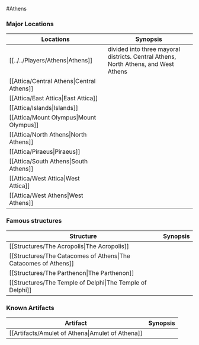 #Athens 
### Major Locations

| Locations                                 | Synopsis |
| ----------------------------------------- | -------- |
| [[../../Players/Athens\|Athens]]          |   divided into three mayoral districts. Central Athens, North Athens, and West Athens       |
| [[Attica/Central Athens\|Central Athens]] |          |
| [[Attica/East Attica\|East Attica]]       |          |
| [[Attica/Islands\|Islands]]               |          |
| [[Attica/Mount Olympus\|Mount Olympus]]                                          |          |
| [[Attica/North Athens\|North Athens]]     |          |
| [[Attica/Piraeus\|Piraeus]]               |          |
| [[Attica/South Athens\|South Athens]]     |          |
| [[Attica/West Attica\|West Attica]]       |          |
| [[Attica/West Athens\|West Athens]]       |          |

### Famous structures

| Structure | Synopsis|
|---|---|
| [[Structures/The Acropolis\|The Acropolis]] | |
| [[Structures/The Catacomes of Athens\|The Catacomes of Athens]] | |
| [[Structures/The Parthenon\|The Parthenon]] | |
| [[Structures/The Temple of Delphi\|The Temple of Delphi]] | |

### Known Artifacts

| Artifact | Synopsis |
| --- | --- |
| [[Artifacts/Amulet of Athena\|Amulet of Athena]] | |
